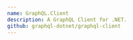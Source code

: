 ```yaml
---
name: GraphQL.Client
description: A GraphQL Client for .NET.
github: graphql-dotnet/graphql-client
---
```

